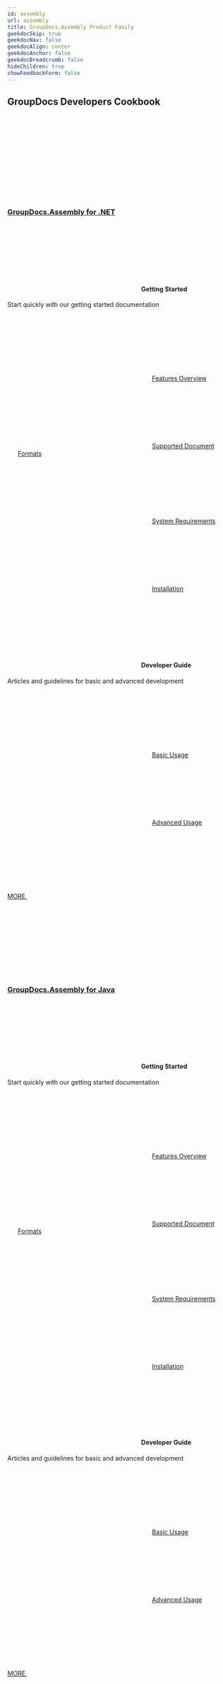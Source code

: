 ```yaml
---
id: assembly
url: assembly
title: GroupDocs.Assembly Product Family
geekdocSkip: true
geekdocNav: false
geekdocAlign: center
geekdocAnchor: false
geekdocBreadcrumb: false
hideChildren: true
showFeedbackForm: false
---
```


<div class="gdoc-page__anchorwrap">
    <h2 id="groupdocs-developers-cookbook">
        GroupDocs Developers Cookbook
    </h2>
</div>
<br>
<div class="gdoc-columns gdoc-columns--regular flex flex-gap flex-mobile-column">
    <div class="gdoc-columns__content gdoc-markdown--nested flex-even" style="margin-top: 1rem !important">
        <h3>
            <a class="home-resource-link" rel="nofollow" href="https://docs.groupdocs.com/assembly/net">
                <svg class="gdoc-icon gdoc-icon-large windows">
                    <use xlink:href="#windows"></use>
                </svg>
                <br><br>
                GroupDocs.Assembly for .NET
            </a>
        </h3>
        <div class="gdoc-columns gdoc-columns--regular flex flex-gap flex-mobile-column">
            <div class="gdoc-columns__content gdoc-markdown--nested flex-even" style="margin-top: 1rem !important">
                <h4><svg class="gdoc-icon gdoc-icon-large gdoc_timer">
                        <use xlink:href="#gdoc_timer"></use>
                    </svg> Getting Started</h4>
                <p>Start quickly with our getting started documentation</p>
                <ul style="text-align: left;list-style:none">
                    <li><svg class="gdoc-icon file-alt">
                            <use xlink:href="#file-alt"></use>
                        </svg> <a href="https://docs.groupdocs.com/assembly/net/features-overview">Features Overview</a>
                    </li>
                    <li><svg class="gdoc-icon file-alt">
                            <use xlink:href="#file-alt"></use>
                        </svg> <a href="https://docs.groupdocs.com/assembly/net/supported-document-formats">Supported
                            Document Formats</a></li>
                    <li><svg class="gdoc-icon file-alt">
                            <use xlink:href="#file-alt"></use>
                        </svg> <a href="https://docs.groupdocs.com/assembly/net/system-requirements">System
                            Requirements</a></li>
                    <li><svg class="gdoc-icon file-alt">
                            <use xlink:href="#file-alt"></use>
                        </svg> <a href="https://docs.groupdocs.com/assembly/net/installation">Installation</a></li>
                </ul>
            </div>
            <div class="gdoc-columns__content gdoc-markdown--nested flex-even" style="margin-top: 1rem !important">
                <h4><svg class="gdoc-icon gdoc-icon-large book">
                        <use xlink:href="#book"></use>
                    </svg> Developer Guide</h4>
                <p>Articles and guidelines for basic and advanced development</p>
                <ul style="text-align: left;list-style:none">
                    <li><svg class="gdoc-icon file-alt">
                            <use xlink:href="#file-alt"></use>
                        </svg> <a href="https://docs.groupdocs.com/assembly/net/basic-usage">Basic Usage</a></li>
                    <li><svg class="gdoc-icon file-alt">
                            <use xlink:href="#file-alt"></use>
                        </svg> <a href="https://docs.groupdocs.com/assembly/net/advanced-usage">Advanced Usage</a></li>
                </ul>
            </div>
        </div>
        <span class="gdoc-button gdoc-button--large">
            <a class="gdoc-button__link" href="net">
                MORE <svg class="gdoc-icon gdoc_keyboard_arrow_right">
                    <use xlink:href="#gdoc_keyboard_arrow_right"></use>
                </svg>
            </a>
        </span>
    </div>
    <div class="gdoc-columns__content gdoc-markdown--nested flex-even" style="margin-top: 1rem !important">
        <h3>
            <a class="home-resource-link" rel="nofollow" href="https://docs.groupdocs.com/assembly/java"> <svg
                    class="gdoc-icon gdoc-icon-large java">
                    <use xlink:href="#java"></use>
                </svg>
                <br><br>
                GroupDocs.Assembly for Java
            </a>
        </h3>
        <div class="gdoc-columns gdoc-columns--regular flex flex-gap flex-mobile-column">
            <div class="gdoc-columns__content gdoc-markdown--nested flex-even" style="margin-top: 1rem !important">
                <h4><svg class="gdoc-icon gdoc-icon-large gdoc_timer">
                        <use xlink:href="#gdoc_timer"></use>
                    </svg> Getting Started</h4>
                <p>Start quickly with our getting started documentation</p>
                <ul style="text-align: left;list-style:none">
                    <li><svg class="gdoc-icon file-alt">
                            <use xlink:href="#file-alt"></use>
                        </svg> <a href="https://docs.groupdocs.com/assembly/java/features-overview">Features
                            Overview</a></li>
                    <li><svg class="gdoc-icon file-alt">
                            <use xlink:href="#file-alt"></use>
                        </svg> <a href="https://docs.groupdocs.com/assembly/java/supported-document-formats">Supported
                            Document Formats</a></li>
                    <li><svg class="gdoc-icon file-alt">
                            <use xlink:href="#file-alt"></use>
                        </svg> <a href="https://docs.groupdocs.com/assembly/java/system-requirements">System
                            Requirements</a></li>
                    <li><svg class="gdoc-icon file-alt">
                            <use xlink:href="#file-alt"></use>
                        </svg> <a href="https://docs.groupdocs.com/assembly/java/installation">Installation</a></li>
                </ul>
            </div>
            <div class="gdoc-columns__content gdoc-markdown--nested flex-even" style="margin-top: 1rem !important">
                <h4><svg class="gdoc-icon gdoc-icon-large book">
                        <use xlink:href="#book"></use>
                    </svg> Developer Guide</h4>
                <p>Articles and guidelines for basic and advanced development</p>
                <ul style="text-align: left;list-style:none">
                    <li><svg class="gdoc-icon file-alt">
                            <use xlink:href="#file-alt"></use>
                        </svg> <a href="https://docs.groupdocs.com/assembly/java/basic-usage">Basic Usage</a></li>
                    <li><svg class="gdoc-icon file-alt">
                            <use xlink:href="#file-alt"></use>
                        </svg> <a href="https://docs.groupdocs.com/assembly/java/advanced-usage">Advanced Usage</a></li>
                </ul>
            </div>
        </div>
        <span class="gdoc-button gdoc-button--large">
            <a class="gdoc-button__link" href="java">
                MORE <svg class="gdoc-icon gdoc_keyboard_arrow_right">
                    <use xlink:href="#gdoc_keyboard_arrow_right"></use>
                </svg>
            </a>
        </span>
    </div>
</div>
<br>
<div class="gdoc-columns gdoc-columns--regular flex flex-gap flex-mobile-column">
    <div class="gdoc-columns__content gdoc-markdown--nested flex-even" style="margin-top: 1rem !important">
        <h3>
            <svg class="gdoc-icon gdoc-icon-large code">
                <use xlink:href="#code"></use>
            </svg>&nbsp;.NET Code Examples
        </h3>
        <ul style="list-style:none;padding-top: 10px">
            <li>
                <h4>
                    <a class="home-resource-link" rel="nofollow"
                        href="https://github.com/groupdocs-assembly/GroupDocs.Assembly-for-.NET"><svg
                            class="gdoc-icon gdoc_github">
                            <use xlink:href="#gdoc_github"></use>
                        </svg> GroupDocs.Assembly for .NET</a>
                </h4>
                <p>Open-source project for APIs example usage</p>
            </li>
        </ul>
    </div>
    <div class="gdoc-columns__content gdoc-markdown--nested flex-even" style="margin-top: 1rem !important">
        <h3>
            <svg class="gdoc-icon gdoc-icon-large code">
                <use xlink:href="#code"></use>
            </svg>&nbsp;Java Code Examples
        </h3>
        <ul style="list-style:none;padding-top: 10px">
            <li>
                <h4>
                    <a class="home-resource-link" rel="nofollow"
                        href="https://github.com/groupdocs-assembly/GroupDocs.Assembly-for-.NET"><svg
                            class="gdoc-icon gdoc_github">
                            <use xlink:href="#gdoc_github"></use>
                        </svg> GroupDocs.Assembly for Java</a>
                </h4>
                <p>Open-source project for APIs example usage</p>
            </li>
        </ul>
    </div>
</div>
<br>
<h3>
    <svg class="gdoc-icon gdoc-icon-large desktop">
        <use xlink:href="#desktop"></use>
    </svg>&nbsp;Live Demos
</h3>
<div class="gdoc-columns gdoc-columns--regular flex flex-gap flex-mobile-column">
    <div class="gdoc-columns__content gdoc-markdown--nested flex-even" style="margin-top: 1rem !important">
        <h4>
            <a class="home-resource-link" href="https://hub.docker.com/r/groupdocs/assembly" rel="nofollow"><svg
                    class="gdoc-icon docker">
                    <use xlink:href="#docker"></use>
                </svg> GroupDocs.Assembly for .NET at DockerHub</a>
        </h4>
        <p>Out-of-the-box docker container</p>
    </div>
    <div class="gdoc-columns__content gdoc-markdown--nested flex-even" style="margin-top: 1rem !important">
        <h4>
            <a class="home-resource-link" href="https://products.groupdocs.app/assembly" rel="nofollow"><svg
                    class="gdoc-icon eye">
                    <use xlink:href="#eye"></use>
                </svg> GroupDocs.Assembly Free App</a>
        </h4>
        <p>Free online application</p>
    </div>
</div>